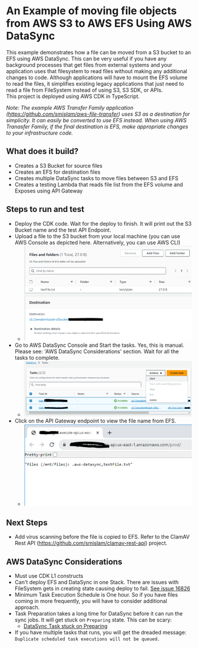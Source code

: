 # An Example of moving file objects from AWS S3 to AWS EFS Using AWS DataSync

This example demonstrates how a file can be moved from a S3 bucket to an EFS using AWS DataSync.  This can be very useful if you have any background processes that get files from external systems and your application uses that filesystem to read files without making any additional changes to code.  Although applications will have to mount the EFS volume to read the files, it simplifies existing legacy applications that just need to read a file from FileSystem instead of using S3, S3 SDK, or APIs.  
This project is deployed using AWS CDK in TypeScript.

*Note: The example AWS Transfer Family application (https://github.com/smislam/aws-file-transfer) uses S3 as a destination for simplicity.  It can easily be converted to use EFS instead.  When using AWS Tranasfer Family, if the final destination is EFS, make appropriate changes to your infrastructure code.*

## What does it build?
* Creates a S3 Bucket for source files
* Creates an EFS for destination files
* Creates multiple DataSync tasks to move files between S3 and EFS
* Creates a testing Lambda that reads file list from the EFS volume and Exposes using API Gateway

## Steps to run and test
* Deploy the CDK code. Wait for the deploy to finish.  It will print out the S3 Bucket name and the test API Endpoint.
* Upload a file to the S3 bucket from your local machine (you can use AWS Console as depicted here.  Alternatively, you can use AWS CLI)
  * ![image](s3-upload.PNG "Upload a file to S3")
* Go to AWS DataSync Console and Start the tasks.  Yes, this is manual.  Please see: 'AWS DataSync Considerations' section.   Wait for all the tasks to complete.
  * ![image](ds-task.PNG "Run the DataSync Tasks")
* Click on the API Gateway endpoint to view the file name from EFS.
  * ![image](efs-list.PNG "View a list of the files in EFS")


## Next Steps
* Add virus scanning before the file is copied to EFS.  Refer to the ClamAV Rest API (https://github.com/smislam/clamav-rest-api) project.


## AWS DataSync Considerations
* Must use CDK L1 constructs
* Can't deploy EFS and DataSync in one Stack.  There are issues with FileSystem gets in creating state causing deploy to fail. [See issue 16826](https://github.com/aws/aws-cdk/issues/16826#issuecomment-1708892070)
* Minimum Task Execution Schedule is One hour.  So if you have files coming in more frequently, you will have to consider additional approach.
* Task Preparation takes a long time for DataSync before it can run the sync jobs.  It will get stuck on `Preparing` state.  This can be scary:
  * [DataSync Task stuck on Preparing](https://docs.aws.amazon.com/datasync/latest/userguide/troubleshooting-datasync-locations-tasks.html#Preparing-status-too-long)
* If you have multiple tasks that runs, you will get the dreaded message: `Duplicate scheduled task executions will not be queued.`

